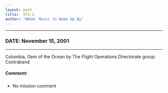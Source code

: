 ```yaml
---
layout: post
title:  STS-2
author: "NASA: Music to Wake Up By"
---
```


----
### DATE: November 15, 2001
----
Columbia, Gem of the Ocean by The Flight Operations Directorate group: Contraband

##### Comment:
* No mission comment
